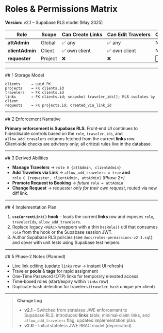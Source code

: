 # **Roles & Permissions Matrix**

**Version:** v2.1 – Supabase RLS model (May 2025)

| Role            | Scope   | Can Create Links | Can Edit Travelers | Can Add Travelers via Link   | Can View All Requests | Can Approve | Future API Key |
| --------------- | ------- | ---------------- | ------------------ | ---------------------------- | --------------------- | ----------- | -------------- |
| **attAdmin**    | Global  | ✅ any            | ✅ any              | N/A                          | ✅ all clients         | ✅           | ✅              |
| **clientAdmin** | Client  | ✅ own client     | ✅ own client       | N/A                          | ✅ own client          | ⬜ Phase 2   | ⬜              |
| **requester**   | Project | ❌                | ❌                  | ⬜ (if `allow_add_travelers`) | Only own project      | ❌           | ❌              |

---

\## 1 Storage Model

```
clients     → uuid PK
projects    → FK clients.id
travelers   → FK clients.id
links       → FK clients.id; snapshot traveler_ids[]; RLS isolates by client
requests    → FK projects.id; created_via_link_id
```

---

\## 2 Enforcement Narrative

**Primary enforcement is Supabase RLS.** Front‑end UI continues to hide/disable controls based on the `role`, `traveler_ids`, and `allow_add_travelers` columns fetched from the current **links** row. Client‑side checks are *advisory* only; all critical rules live in the database.

---

\## 3 Derived Abilities

* **Manage Travelers** → `role ∈ {attAdmin, clientAdmin}`
* **Add Travelers via Link** → `allow_add_travelers = true` **and** `role ∈ {requester, clientAdmin, attAdmin}` *(Phase 2+)*
* **Promote Request to Booking** → *future* `role = attAdmin`
* **Change Request** → requester *only for their own request*, routed via new diff link.

---

\## 4 Implementation Plan

1. **`useCurrentLink()` hook** – loads the current **links** row and exposes `role`, `travelerIds`, `allow_add_travelers`.
2. Replace legacy `<RBAC>` wrappers with a thin `hasRole()` util that consumes `role` from the hook or the Supabase session JWT.
3. Author Supabase RLS policies (see `docs/roles-permissions-v2.1.sql`) and cover with unit tests using Supabase test helpers.

---

\## 5 Phase‑2 Notes (Planned)

* Live link editing (update `links` row → instant UI refresh)
* Traveler **pools** & **tags** for rapid assignment
* One‑Time Password (OTP) links for temporary elevated access
* Time‑boxed roles (start/expiry within `links` row)
* Duplicate‑hash detection for travelers (`traveler_hash` unique per client)

---

> **Change Log**
>
> * **v2.1** – Switched from stateless JWE enforcement to Supabase RLS; introduced **links** table, minimal‑claim links, and `allow_add_travelers` flag; updated implementation plan.
> * **v2.0** – Initial stateless JWE RBAC model (deprecated).